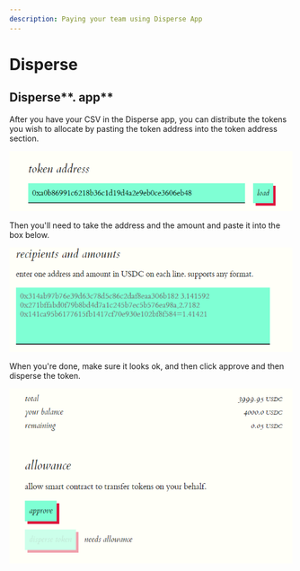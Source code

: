 ```yaml
---
description: Paying your team using Disperse App
---
```


# Disperse

## Disperse\*\*. app\*\*

After you have your CSV in the Disperse app, you can distribute the tokens you wish to allocate by pasting the token address into the token address section.

![](<../../../.gitbook/assets/image (18) (1).png>)

Then you'll need to take the address and the amount and paste it into the box below.

![](<../../../.gitbook/assets/image (27) (1).png>)

When you're done, make sure it looks ok, and then click approve and then disperse the token.

![](<../../../.gitbook/assets/image (13) (1).png>)
